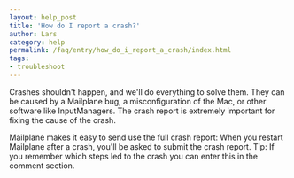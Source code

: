 ```yaml
---
layout: help_post
title: 'How do I report a crash?'
author: Lars
category: help
permalink: /faq/entry/how_do_i_report_a_crash/index.html
tags:
- troubleshoot
---
```


Crashes shouldn't happen, and we'll do everything to solve them. They can be caused by a Mailplane bug, a misconfiguration of the Mac, or other software like InputManagers. The crash report is extremely important for fixing the cause of the crash.

Mailplane makes it easy to send use the full crash report: When you restart Mailplane after a crash, you'll be asked to submit the crash report. Tip: If you remember which steps led to the crash you can enter this in the comment section.

